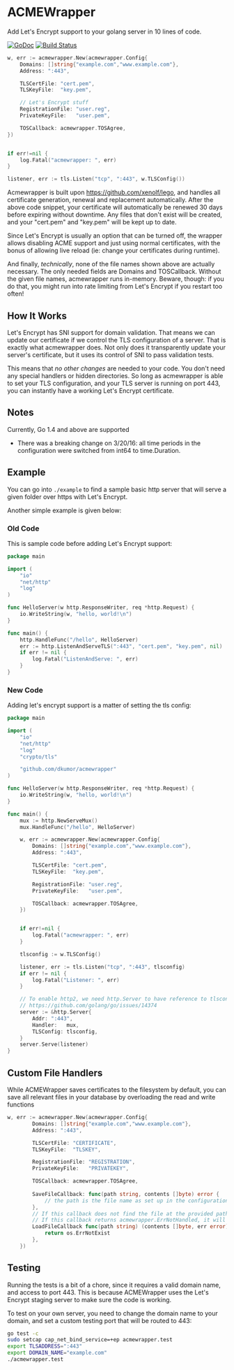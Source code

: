 # ACMEWrapper

Add Let's Encrypt support to your golang server in 10 lines of code.

[![GoDoc](https://godoc.org/github.com/dkumor/acmewrapper?status.svg)](https://godoc.org/github.com/dkumor/acmewrapper)
[![Build Status](https://travis-ci.org/dkumor/acmewrapper.svg?branch=master)](https://travis-ci.org/dkumor/acmewrapper)

```go
w, err := acmewrapper.New(acmewrapper.Config{
	Domains: []string{"example.com","www.example.com"},
	Address: ":443",

	TLSCertFile: "cert.pem",
	TLSKeyFile:  "key.pem",

	// Let's Encrypt stuff
	RegistrationFile: "user.reg",
	PrivateKeyFile:   "user.pem",

	TOSCallback: acmewrapper.TOSAgree,
})


if err!=nil {
	log.Fatal("acmewrapper: ", err)
}

listener, err := tls.Listen("tcp", ":443", w.TLSConfig())
```

Acmewrapper is built upon https://github.com/xenolf/lego, and handles all certificate generation, renewal
and replacement automatically. After the above code snippet, your certificate will automatically be renewed 30 days before expiring without downtime. Any files that don't exist will be created, and your "cert.pem" and "key.pem" will be kept up to date.

Since Let's Encrypt is usually an option that can be turned off, the wrapper allows disabling ACME support and just using normal certificates, with the bonus of allowing live reload (ie: change your certificates during runtime).

And finally, *technically*, none of the file names shown above are actually necessary. The only needed fields are Domains and TOSCallback. Without the given file names, acmewrapper runs in-memory. Beware, though: if you do that, you might run into rate limiting from Let's Encrypt if you restart too often!

## How It Works

Let's Encrypt has SNI support for domain validation. That means we can update our certificate if we control the TLS configuration of a server. That is exactly what acmewrapper does. Not only does it transparently update your server's certificate, but it uses its control of SNI to pass validation tests.

This means that *no other changes* are needed to your code. You don't need any special handlers or hidden directories. So long as acmewrapper is able to set your TLS configuration, and your TLS server is running on port 443, you can instantly have a working Let's Encrypt certificate.

## Notes

Currently, Go 1.4 and above are supported

- There was a breaking change on 3/20/16: all time periods in the configuration were switched from int64 to time.Duration.

## Example

You can go into `./example` to find a sample basic http server that will serve a given folder over https with Let's Encrypt.

Another simple example is given below:

### Old Code

This is sample code before adding Let's Encrypt support:

```go
package main

import (
    "io"
    "net/http"
    "log"
)

func HelloServer(w http.ResponseWriter, req *http.Request) {
    io.WriteString(w, "hello, world!\n")
}

func main() {
    http.HandleFunc("/hello", HelloServer)
    err := http.ListenAndServeTLS(":443", "cert.pem", "key.pem", nil)
    if err != nil {
        log.Fatal("ListenAndServe: ", err)
    }
}
```

### New Code

Adding let's encrypt support is a matter of setting the tls config:

```go
package main

import (
    "io"
    "net/http"
    "log"
	"crypto/tls"

	"github.com/dkumor/acmewrapper"
)

func HelloServer(w http.ResponseWriter, req *http.Request) {
    io.WriteString(w, "hello, world!\n")
}

func main() {
	mux := http.NewServeMux()
    mux.HandleFunc("/hello", HelloServer)

	w, err := acmewrapper.New(acmewrapper.Config{
		Domains: []string{"example.com","www.example.com"},
		Address: ":443",

		TLSCertFile: "cert.pem",
		TLSKeyFile:  "key.pem",

		RegistrationFile: "user.reg",
		PrivateKeyFile:   "user.pem",

		TOSCallback: acmewrapper.TOSAgree,
	})


	if err!=nil {
		log.Fatal("acmewrapper: ", err)
	}

	tlsconfig := w.TLSConfig()

	listener, err := tls.Listen("tcp", ":443", tlsconfig)
    if err != nil {
        log.Fatal("Listener: ", err)
    }

	// To enable http2, we need http.Server to have reference to tlsconfig
	// https://github.com/golang/go/issues/14374
	server := &http.Server{
		Addr: ":443",
		Handler:   mux,
		TLSConfig: tlsconfig,
	}
	server.Serve(listener)
}
```

## Custom File Handlers

While ACMEWrapper saves certificates to the filesystem by default, you can save all relevant files in your database by overloading the read and write functions

```go
w, err := acmewrapper.New(acmewrapper.Config{
		Domains: []string{"example.com","www.example.com"},
		Address: ":443",

		TLSCertFile: "CERTIFICATE",
		TLSKeyFile:  "TLSKEY",

		RegistrationFile: "REGISTRATION",
		PrivateKeyFile:   "PRIVATEKEY",

		TOSCallback: acmewrapper.TOSAgree,
		
		SaveFileCallback: func(path string, contents []byte) error {
			// the path is the file name as set up in the configuration - the certificate will be "CERTIFICATE", etc.
		},
		// If this callback does not find the file at the provided path, it must return os.ErrNotExist.
		// If this callback returns acmewrapper.ErrNotHandled, it will fallback to load file from disk.
		LoadFileCallback func(path string) (contents []byte, err error) {
			return os.ErrNotExist
		},
	})

```

## Testing

Running the tests is a bit of a chore, since it requires a valid domain name, and access to port 443.
This is because ACMEWrapper uses the Let's Encrypt staging server to make sure the code is working.

To test on your own server, you need to change the domain name to your domain, and set a custom testing port
that will be routed to 443:

```bash
go test -c
sudo setcap cap_net_bind_service=+ep acmewrapper.test
export TLSADDRESS=":443"
export DOMAIN_NAME="example.com"
./acmewrapper.test
```
